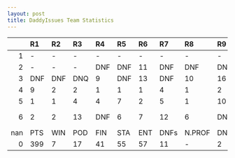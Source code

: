 ```yaml
---
layout: post 
title: DaddyIssues Team Statistics
--- 
```


|     | R1   | R2   | R3   | R4   | R5   | R6   | R7   | R8     | R9   | R10   | R11   | R12   | Points   | Pos          |
|----:|:-----|:-----|:-----|:-----|:-----|:-----|:-----|:-------|:-----|:------|:------|:------|:---------|:-------------|
|   1 | -    | -    | -    | -    | -    | -    | -    | -      | -    | -     | -     | -     | 0.0      | 12.0         |
|   2 | -    | -    | -    | DNF  | DNF  | 11   | DNF  | DNF    | DNF  | DNF   | DNF   | DNQ   | 15.0     | 10.0         |
|   3 | DNF  | DNF  | DNQ  | 9    | DNF  | 13   | DNF  | 10     | 16   | 3     | 11    | 15    | 181.0    | 2.0          |
|   4 | 9    | 2    | 2    | 1    | 1    | 1    | 4    | 1      | 2    | 3     | 11    | 2     | 128.0    | 3.0          |
|   5 | 1    | 1    | 4    | 4    | 7    | 2    | 5    | 1      | 10   | DNF   | 11    | 12    | 75.0     | 6.0          |
|   6 | 2    | 2    | 13   | DNF  | 6    | 7    | 12   | 6      | DNF  | 3     | 11    | 10    | nan      | Daddy Issues |
| nan | PTS  | WIN  | POD  | FIN  | STA  | ENT  | DNFs | N.PROF | DNQ  | %FIN  | PPR   | BST   | CHA      | RNK          |
|   0 | 399  | 7    | 17   | 41   | 55   | 57   | 11   | -      | 2    | 74.5  | 7.0   | 1     | 0        | 5            |
